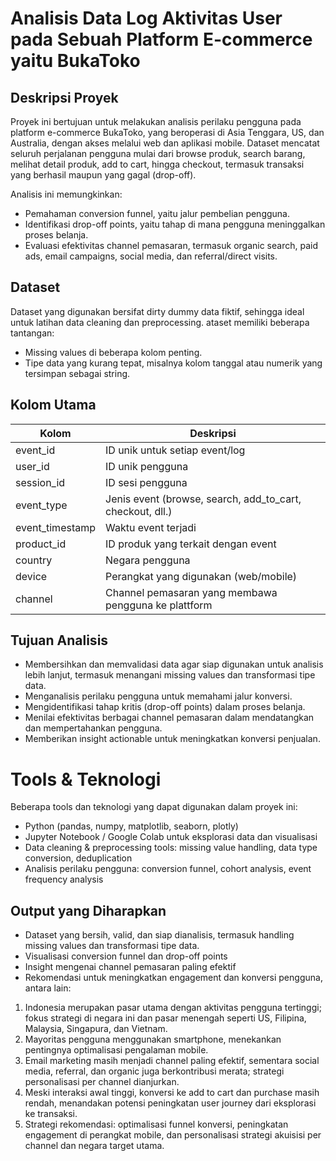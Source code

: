# Analisis Data Log Aktivitas User pada Sebuah Platform E-commerce yaitu BukaToko

## Deskripsi Proyek
Proyek ini bertujuan untuk melakukan analisis perilaku pengguna pada platform e-commerce BukaToko, yang beroperasi di Asia Tenggara, US, dan Australia, dengan akses melalui web dan aplikasi mobile. Dataset mencatat seluruh perjalanan pengguna mulai dari browse produk, search barang, melihat detail produk, add to cart, hingga checkout, termasuk transaksi yang berhasil maupun yang gagal (drop-off).

Analisis ini memungkinkan:
* Pemahaman conversion funnel, yaitu jalur pembelian pengguna.
* Identifikasi drop-off points, yaitu tahap di mana pengguna meninggalkan proses belanja.
* Evaluasi efektivitas channel pemasaran, termasuk organic search, paid ads, email campaigns, social media, dan referral/direct visits.

## Dataset
Dataset yang digunakan bersifat dirty dummy data fiktif, sehingga ideal untuk latihan data cleaning dan preprocessing. ataset memiliki beberapa tantangan:
* Missing values di beberapa kolom penting.
* Tipe data yang kurang tepat, misalnya kolom tanggal atau numerik yang tersimpan sebagai string.

## Kolom Utama
| Kolom | Deskripsi |
|-------|-----------|
| event_id | ID unik untuk setiap event/log |
| user_id  | ID unik pengguna |
| session_id | ID sesi pengguna |
| event_type | Jenis event (browse, search, add_to_cart, checkout, dll.) |
| event_timestamp | Waktu event terjadi |
| product_id | ID produk yang terkait dengan event |
| country | Negara pengguna |
| device | Perangkat yang digunakan (web/mobile) |
| channel | Channel pemasaran yang membawa pengguna ke plattform |

## Tujuan Analisis
* Membersihkan dan memvalidasi data agar siap digunakan untuk analisis lebih lanjut, termasuk menangani missing values dan transformasi tipe data.
* Menganalisis perilaku pengguna untuk memahami jalur konversi.
* Mengidentifikasi tahap kritis (drop-off points) dalam proses belanja.
* Menilai efektivitas berbagai channel pemasaran dalam mendatangkan dan mempertahankan pengguna.
* Memberikan insight actionable untuk meningkatkan konversi penjualan.

# Tools & Teknologi
Beberapa tools dan teknologi yang dapat digunakan dalam proyek ini:
* Python (pandas, numpy, matplotlib, seaborn, plotly)
* Jupyter Notebook / Google Colab untuk eksplorasi data dan visualisasi
* Data cleaning & preprocessing tools: missing value handling, data type conversion, deduplication
* Analisis perilaku pengguna: conversion funnel, cohort analysis, event frequency analysis

## Output yang Diharapkan
* Dataset yang bersih, valid, dan siap dianalisis, termasuk handling missing values dan transformasi tipe data.
* Visualisasi conversion funnel dan drop-off points
* Insight mengenai channel pemasaran paling efektif
* Rekomendasi untuk meningkatkan engagement dan konversi pengguna, antara lain:
1. Indonesia merupakan pasar utama dengan aktivitas pengguna tertinggi; fokus strategi di negara ini dan pasar menengah seperti US, Filipina, Malaysia, Singapura, dan Vietnam.
2. Mayoritas pengguna menggunakan smartphone, menekankan pentingnya optimalisasi pengalaman mobile.
3. Email marketing masih menjadi channel paling efektif, sementara social media, referral, dan organic juga berkontribusi merata; strategi personalisasi per channel dianjurkan.
4. Meski interaksi awal tinggi, konversi ke add to cart dan purchase masih rendah, menandakan potensi peningkatan user journey dari eksplorasi ke transaksi.
5. Strategi rekomendasi: optimalisasi funnel konversi, peningkatan engagement di perangkat mobile, dan personalisasi strategi akuisisi per channel dan negara target utama.
